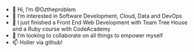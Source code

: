 - 👋 Hi, I’m @Oztheproblem
- 👀 I’m interested in Software Development, Cloud, Data and DevOps
- 🌱 I just finished a Front End Web Development with Team Tree House and a Ruby course with CodeAcademy
- 💞️ I’m looking to collaborate on all things to empower myself
- 📫 Holler via github!

<!---
Oztheproblem/Oztheproblem is a ✨ special ✨ repository because its `README.md` (this file) appears on your GitHub profile.
You can click the Preview link to take a look at your changes.
--->
